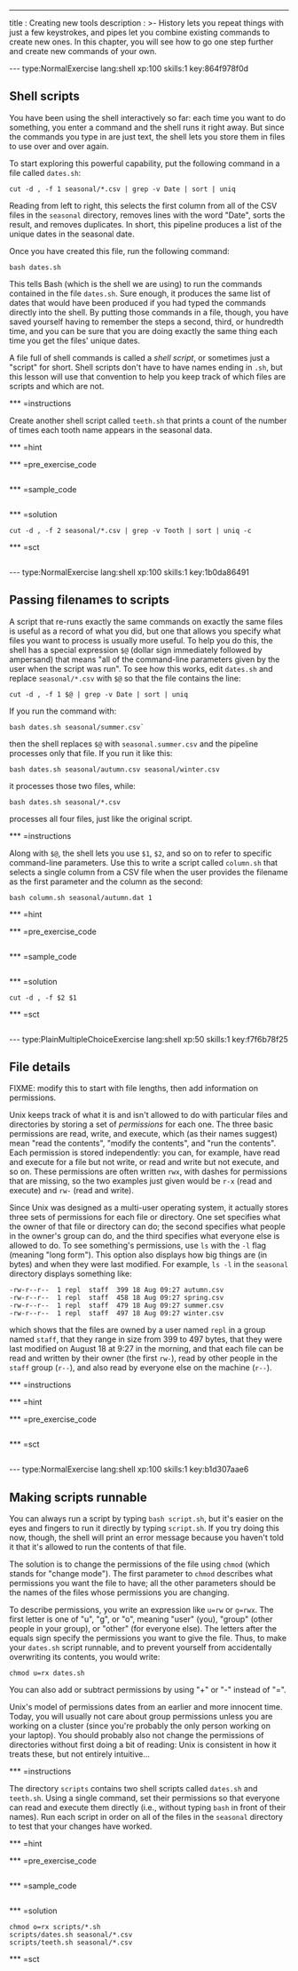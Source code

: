 ---
title       : Creating new tools
description : >-
  History lets you repeat things with just a few keystrokes,
  and pipes let you combine existing commands to create new ones.
  In this chapter, you will see how to go one step further
  and create new commands of your own.
  
--- type:NormalExercise lang:shell xp:100 skills:1 key:864f978f0d
## Shell scripts

You have been using the shell interactively so far:
each time you want to do something,
you enter a command
and the shell runs it right away.
But since the commands you type in are just text,
the shell lets you store them in files to use over and over again.

To start exploring this powerful capability,
put the following command in a file called `dates.sh`:

```{shell}
cut -d , -f 1 seasonal/*.csv | grep -v Date | sort | uniq
```

Reading from left to right,
this selects the first column from all of the CSV files in the `seasonal` directory,
removes lines with the word "Date",
sorts the result,
and removes duplicates.
In short,
this pipeline produces a list of the unique dates in the seasonal date.

Once you have created this file,
run the following command:

```{shell}
bash dates.sh
```

This tells Bash (which is the shell we are using)
to run the commands contained in the file `dates.sh`.
Sure enough,
it produces the same list of dates that would have been produced
if you had typed the commands directly into the shell.
By putting those commands in a file,
though,
you have saved yourself having to remember the steps a second, third, or hundredth time,
and you can be sure that you are doing exactly the same thing
each time you get the files' unique dates.

A file full of shell commands is called a *shell script*,
or sometimes just a "script" for short.
Shell scripts don't have to have names ending in `.sh`,
but this lesson will use that convention
to help you keep track of which files are scripts and which are not.

*** =instructions

Create another shell script called `teeth.sh`
that prints a count of the number of times each tooth name appears in the seasonal data.

*** =hint

*** =pre_exercise_code
```{shell}

```

*** =sample_code
```{shell}

```

*** =solution
```{shell}
cut -d , -f 2 seasonal/*.csv | grep -v Tooth | sort | uniq -c
```

*** =sct
```{shell}

```

--- type:NormalExercise lang:shell xp:100 skills:1 key:1b0da86491
## Passing filenames to scripts

A script that re-runs exactly the same commands on exactly the same files is useful
as a record of what you did,
but one that allows you specify what files you want to process is usually more useful.
To help you do this,
the shell has a special expression `$@` (dollar sign immediately followed by ampersand)
that means "all of the command-line parameters given by the user when the script was run".
To see how this works,
edit `dates.sh` and replace `seasonal/*.csv` with `$@`
so that the file contains the line:

```{shell}
cut -d , -f 1 $@ | grep -v Date | sort | uniq
```

If you run the command with:

```{shell}
bash dates.sh seasonal/summer.csv`
```

then the shell replaces `$@` with `seasonal.summer.csv`
and the pipeline processes only that file.
If you run it like this:

```{shell}
bash dates.sh seasonal/autumn.csv seasonal/winter.csv
```

it processes those two files,
while:

```{shell}
bash dates.sh seasonal/*.csv
```

processes all four files,
just like the original script.

*** =instructions

Along with `$@`,
the shell lets you use `$1`, `$2`, and so on to refer to specific command-line parameters.
Use this to write a script called `column.sh` that selects a single column from a CSV file
when the user provides the filename as the first parameter and the column as the second:

```{shell}
bash column.sh seasonal/autumn.dat 1
```

*** =hint

*** =pre_exercise_code
```{shell}

```

*** =sample_code
```{shell}

```

*** =solution
```{shell}
cut -d , -f $2 $1
```

*** =sct
```{shell}

```

--- type:PlainMultipleChoiceExercise lang:shell xp:50 skills:1 key:f7f6b78f25
## File details

FIXME: modify this to start with file lengths, then add information on permissions.

Unix keeps track of what it is and isn't allowed to do with particular files and directories
by storing a set of *permissions* for each one.
The three basic permissions are read, write, and execute,
which (as their names suggest) mean "read the contents",
"modify the contents",
and "run the contents".
Each permission is stored independently:
you can,
for example,
have read and execute for a file but not write,
or read and write but not execute,
and so on.
These permissions are often written `rwx`,
with dashes for permissions that are missing,
so the two examples just given would be `r-x` (read and execute)
and `rw-` (read and write).

Since Unix was designed as a multi-user operating system,
it actually stores three sets of permissions for each file or directory.
One set specifies what the owner of that file or directory can do;
the second specifies what people in the owner's group can do,
and the third specifies what everyone else is allowed to do.
To see something's permissions,
use `ls` with the `-l` flag (meaning "long form").
This option also displays how big things are (in bytes) and when they were last modified.
For example,
`ls -l` in the `seasonal` directory displays something like:

```
-rw-r--r--  1 repl  staff  399 18 Aug 09:27 autumn.csv
-rw-r--r--  1 repl  staff  458 18 Aug 09:27 spring.csv
-rw-r--r--  1 repl  staff  479 18 Aug 09:27 summer.csv
-rw-r--r--  1 repl  staff  497 18 Aug 09:27 winter.csv
```

which shows that the files are owned by a user named `repl` in a group named `staff`,
that they range in size from 399 to 497 bytes,
that they were last modified on August 18 at 9:27 in the morning,
and that each file can be read and written by their owner (the first `rw-`),
read by other people in the `staff` group (`r--`),
and also read by everyone else on the machine (`r--`).

*** =instructions

*** =hint

*** =pre_exercise_code
```{shell}

```

*** =sct
```{shell}

```

--- type:NormalExercise lang:shell xp:100 skills:1 key:b1d307aae6
## Making scripts runnable

You can always run a script by typing `bash script.sh`,
but it's easier on the eyes and fingers to run it directly by typing `script.sh`.
If you try doing this now,
though,
the shell will print an error message
because you haven't told it that it's allowed to run the contents of that file.

The solution is to change the permissions of the file using `chmod`
(which stands for "change mode").
The first parameter to `chmod` describes what permissions you want the file to have;
all the other parameters should be the names of the files whose permissions you are changing.

To describe permissions,
you write an expression like `u=rw` or `g=rwx`.
The first letter is one of "u", "g", or "o",
meaning "user" (you),
"group" (other people in your group),
or "other" (for everyone else).
The letters after the equals sign specify the permissions you want to give the file.
Thus,
to make your `dates.sh` script runnable,
and to prevent yourself from accidentally overwriting its contents,
you would write:

```{shell}
chmod u=rx dates.sh
```

You can also add or subtract permissions by using "+" or "-" instead of "=".

Unix's model of permissions dates from an earlier and more innocent time.
Today,
you will usually not care about group permissions unless you are working on a cluster
(since you're probably the only person working on your laptop).
You should probably also not change the permissions of directories without first doing a bit of reading:
Unix is consistent in how it treats these,
but not entirely intuitive…

*** =instructions

The directory `scripts` contains two shell scripts called `dates.sh` and `teeth.sh`.
Using a single command,
set their permissions so that everyone can read and execute them directly
(i.e., without typing `bash` in front of their names).
Run each script in order on all of the files in the `seasonal` directory
to test that your changes have worked.

*** =hint

*** =pre_exercise_code
```{shell}

```

*** =sample_code
```{shell}

```

*** =solution
```{shell}
chmod o=rx scripts/*.sh
scripts/dates.sh seasonal/*.csv
scripts/teeth.sh seasonal/*.csv
```

*** =sct
```{shell}

```
